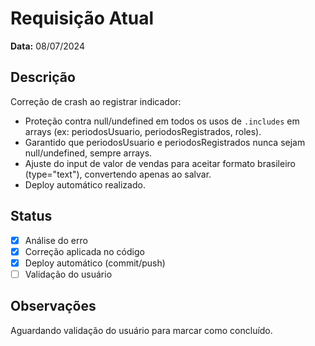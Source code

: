 # Requisição Atual

**Data:** 08/07/2024

## Descrição
Correção de crash ao registrar indicador:
- Proteção contra null/undefined em todos os usos de `.includes` em arrays (ex: periodosUsuario, periodosRegistrados, roles).
- Garantido que periodosUsuario e periodosRegistrados nunca sejam null/undefined, sempre arrays.
- Ajuste do input de valor de vendas para aceitar formato brasileiro (type="text"), convertendo apenas ao salvar.
- Deploy automático realizado.

## Status
- [x] Análise do erro
- [x] Correção aplicada no código
- [x] Deploy automático (commit/push)
- [ ] Validação do usuário

## Observações
Aguardando validação do usuário para marcar como concluído. 